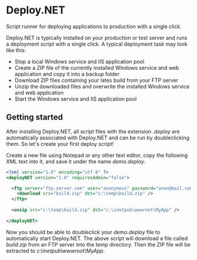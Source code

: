 # Deploy.NET
Script runner for deploying applications to production with a single click.

Deploy.NET is typically installed on your production or test server and runs a deployment script with a single click. A typical deployment task may look like this:


- Stop a local Windows service and IIS application pool
- Create a ZIP file of the currently installed Windows service and web application and copy it into a backup folder
- Download ZIP files containing your lates build from your FTP server
- Unzip the downloaded files and overwrite the installed Windows service and web application
- Start the Windows service and IIS application pool

## Getting started

After installing Deploy.NET, all script files with the extension *.deploy* are automatically associated with Deploy.NET and can be run by doubleclicking them. So let's create your first deploy script!

Create a new file using Notepad or any other text editor, copy the following XML text into it, and save it under the name *demo.deploy*.

```xml
<?xml version="1.0" encoding="utf-8" ?>
<deployNET version="1.0" requiresAdmin="false">

  <ftp server="ftp.server.com" user="anonymous" password="anon@mail.com">
    <download src="build.zip" dst="c:\temp\build.zip" />
  </ftp>
  
  <unzip src="c:\temp\build.zip" dst="c:\inetpub\wwwroot\MyApp" />
  
</deployNET>
```

Now you should be able to doubleclick your *demo.deploy* file to automatically start Deploy.NET. The above script will download a file called *build.zip* from an FTP server into the temp directory. Then the ZIP file will be extracted to *c:\inetpub\wwwroot\MyApp*.


